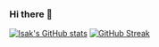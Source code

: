 ### Hi there 👋

<!--
**isakbosman/isakbosman** is a ✨ _special_ ✨ repository because its `README.md` (this file) appears on your GitHub profile.

Here are some ideas to get you started:

- 🔭 I’m currently working on ...
- 🌱 I’m currently learning ...
- 👯 I’m looking to collaborate on ...
- 🤔 I’m looking for help with ...
- 💬 Ask me about ...
- 📫 How to reach me: ...
- 😄 Pronouns: ...
- ⚡ Fun fact: ...
-->
[![Isak's GitHub stats](https://github-readme-stats.vercel.app/api?username=isakbosman)](https://github.com/anuraghazra/github-readme-stats)
[![GitHub Streak](https://github-readme-streak-stats.herokuapp.com?user=isakbosman&theme=neon-dark&hide_border=true&date_format=M%20j%5B%2C%20Y%5D)](https://git.io/streak-stats)

